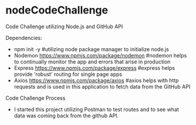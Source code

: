 # nodeCodeChallenge
Code Challenge utilizing Node.js and GitHub API

Dependencies: 
* npm init -y 
    #utilizing node package manager to initialize node.js 
* Nodemon https://www.npmjs.com/package/nodemon 
    #nodemon helps to continually monitor the app and errors that arise in production 
* Express https://www.npmjs.com/package/express
    #express helps provide 'robust' routing for single page apps 
* Axios https://www.npmjs.com/package/axios 
    #axios helps with http requests and is used in this application to fetch data from the GitHub API 

Code Challenge Process 
* I started this project utilizing Postman to test routes and to see what data was coming back from the github API. 


